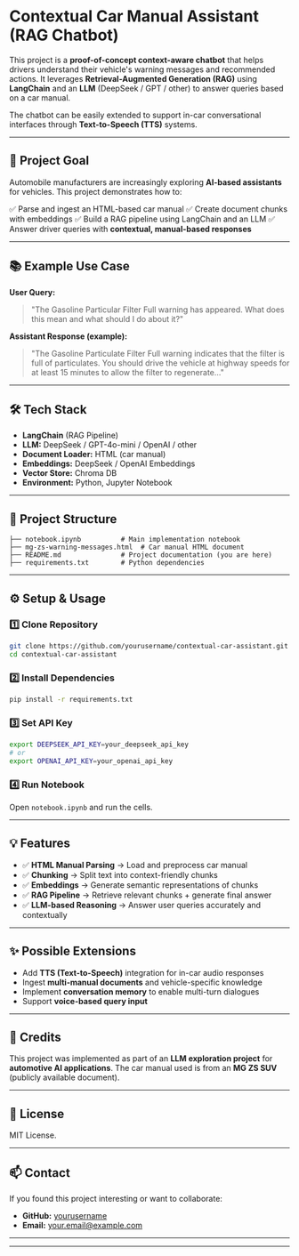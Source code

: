 

# Contextual Car Manual Assistant (RAG Chatbot)

This project is a **proof-of-concept context-aware chatbot** that helps drivers understand their vehicle's warning messages and recommended actions.
It leverages **Retrieval-Augmented Generation (RAG)** using **LangChain** and an **LLM** (DeepSeek / GPT / other) to answer queries based on a car manual.

The chatbot can be easily extended to support in-car conversational interfaces through **Text-to-Speech (TTS)** systems.

---

## 🚗 Project Goal

Automobile manufacturers are increasingly exploring **AI-based assistants** for vehicles. This project demonstrates how to:

✅ Parse and ingest an HTML-based car manual
✅ Create document chunks with embeddings
✅ Build a RAG pipeline using LangChain and an LLM
✅ Answer driver queries with **contextual, manual-based responses**

---

## 📚 Example Use Case

**User Query:**

> "The Gasoline Particular Filter Full warning has appeared. What does this mean and what should I do about it?"

**Assistant Response (example):**

> "The Gasoline Particulate Filter Full warning indicates that the filter is full of particulates. You should drive the vehicle at highway speeds for at least 15 minutes to allow the filter to regenerate..."

---

## 🛠️ Tech Stack

* **LangChain** (RAG Pipeline)
* **LLM:** DeepSeek / GPT-4o-mini / OpenAI / other
* **Document Loader:** HTML (car manual)
* **Embeddings:** DeepSeek / OpenAI Embeddings
* **Vector Store:** Chroma DB
* **Environment:** Python, Jupyter Notebook

---

## 🚀 Project Structure

```
├── notebook.ipynb          # Main implementation notebook
├── mg-zs-warning-messages.html  # Car manual HTML document
├── README.md               # Project documentation (you are here)
├── requirements.txt        # Python dependencies
```

---

## ⚙️ Setup & Usage

### 1️⃣ Clone Repository

```bash
git clone https://github.com/yourusername/contextual-car-assistant.git
cd contextual-car-assistant
```

### 2️⃣ Install Dependencies

```bash
pip install -r requirements.txt
```

### 3️⃣ Set API Key

```bash
export DEEPSEEK_API_KEY=your_deepseek_api_key
# or
export OPENAI_API_KEY=your_openai_api_key
```

### 4️⃣ Run Notebook

Open `notebook.ipynb` and run the cells.

---

## 💡 Features

* ✅ **HTML Manual Parsing** → Load and preprocess car manual
* ✅ **Chunking** → Split text into context-friendly chunks
* ✅ **Embeddings** → Generate semantic representations of chunks
* ✅ **RAG Pipeline** → Retrieve relevant chunks + generate final answer
* ✅ **LLM-based Reasoning** → Answer user queries accurately and contextually

---

## ✨ Possible Extensions

* Add **TTS (Text-to-Speech)** integration for in-car audio responses
* Ingest **multi-manual documents** and vehicle-specific knowledge
* Implement **conversation memory** to enable multi-turn dialogues
* Support **voice-based query input**

---

## 🤝 Credits

This project was implemented as part of an **LLM exploration project** for **automotive AI applications**.
The car manual used is from an **MG ZS SUV** (publicly available document).

---

## 📜 License

MIT License.

---

## 📫 Contact

If you found this project interesting or want to collaborate:

* **GitHub:** [yourusername](https://github.com/noctis122)
* **Email:** [your.email@example.com](mailto:farhatmouhib76@ieee.org)

---

---


